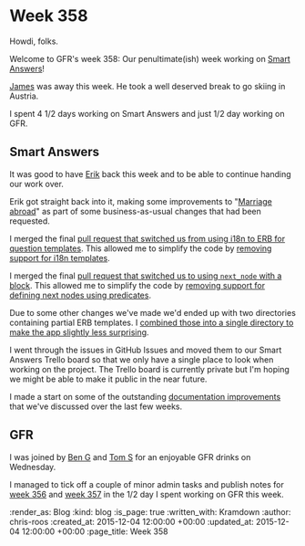 Week 358
========

Howdi, folks.

Welcome to GFR's week 358: Our penultimate(ish) week working on [Smart Answers][smart-answers]!

[James][james-mead] was away this week. He took a well deserved break to go skiing in Austria.

I spent 4 1/2 days working on Smart Answers and just 1/2 day working on GFR.

## Smart Answers

It was good to have [Erik][erik-eide] back this week and to be able to continue handing our work over.

Erik got straight back into it, making some improvements to "[Marriage abroad][marriage-abroad]" as part of some business-as-usual changes that had been requested.

I merged the final [pull request that switched us from using i18n to ERB for question templates][pr-2160]. This allowed me to simplify the code by [removing support for i18n templates][pr-2167].

I merged the final [pull request that switched us to using `next_node` with a block][pr-2104]. This allowed me to simplify the code by [removing support for defining next nodes using predicates][pr-2163].

Due to some other changes we've made we'd ended up with two directories containing partial ERB templates. I [combined those into a single directory to make the app slightly less surprising][pr-2159].

I went through the issues in GitHub Issues and moved them to our Smart Answers Trello board so that we only have a single place to look when working on the project. The Trello board is currently private but I'm hoping we might be able to make it public in the near future.

I made a start on some of the outstanding [documentation improvements][pr-2169] that we've discussed over the last few weeks.

## GFR

I was joined by [Ben G][ben-griffiths] and [Tom S][tom-stuart] for an enjoyable GFR drinks on Wednesday.

I managed to tick off a couple of minor admin tasks and publish notes for [week 356][weeknotes-356] and [week 357][weeknotes-357] in the 1/2 day I spent working on GFR this week.

[ben-griffiths]: https://twitter.com/beng
[erik-eide]: https://github.com/erik-eide
[james-mead]: /james-mead
[marriage-abroad]: https://www.gov.uk/marriage-abroad
[pr-2104]: https://github.com/alphagov/smart-answers/pull/2104
[pr-2159]: https://github.com/alphagov/smart-answers/pull/2159
[pr-2160]: https://github.com/alphagov/smart-answers/pull/2160
[pr-2163]: https://github.com/alphagov/smart-answers/pull/2163
[pr-2167]: https://github.com/alphagov/smart-answers/pull/2167
[pr-2169]: https://github.com/alphagov/smart-answers/pull/2169
[smart-answers]: https://github.com/alphagov/smart-answers
[tom-stuart]: http://codon.com/
[weeknotes-356]: /week-356
[weeknotes-357]: /week-357

:render_as: Blog
:kind: blog
:is_page: true
:written_with: Kramdown
:author: chris-roos
:created_at: 2015-12-04 12:00:00 +00:00
:updated_at: 2015-12-04 12:00:00 +00:00
:page_title: Week 358
